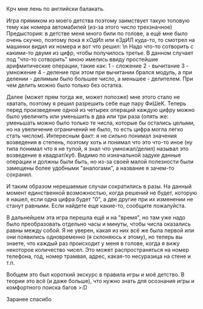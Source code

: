 Крч мне лень по английски балакать.

Игра прямиком из моего детства поэтому заимствует такую топовую тему как номера автомабилей (из-за этого число трехзначное)
Предыстория: в детстве меня много били по голове, а ещё мне было очень скучно, поэтому пока я хОдИл или еЗдИЛ куда-то, то смотрел на машинки видил их номера и вот что решил: \n
Надо что-то сотворить с какими-то двумя из цифр, чтобы получилось третье. В данном случает под "что-то сотворить" мною имелись ввиду простейшие арифмитические операции, такие как:
1 - сложение
2 - вычитание
3 - умножение
4 - деление
при этом при вычитании брался модуль, а при делении - делимым было большее число, а меньшее - делителем. При чем делить можно было только без остатка.

Далее (может прям тогда же, может попозже) мне этого стало не хватать, поэтому я решил разрешить себе еще пару ФиШеК.
Теперь перед произведение одной из четырех операций каждую цифру можно было увеличить или уменьшить в два или три раза (опять же: уменьшать можно было только те числа, которые бы остались целыми,
но на увеличение ограничений не было, то есть цифра могла легко стать числом). Интересным факт: я не сильно понимал значения возведения в степень, поэтому хоть и понимал что это что-то иное 
(ну типа понимал что я не тупой, я знал что умножал/делил) называл это возведение в квадрат/куб. Видимо по изначальной задуке данные операции и должны были быть, но из-за своей малой полезности были замещены
более удобными "аналогами", а название я зачем-то сохранил.

И таким образом нерешаемые случаи сократились в разы. На данный момент единственной возможностью, когда решений не будет, которую я нашел, если одна цифра будет "0", а две другие при их изменении 
не станут равными. Если найдете еще какие-то, сообщите пожалуйста.

В дальнейшем эта игра перешла ещё и на "время", но там уже надо было преобразовать отдельно часы и минуты, чтобы числа оказались равны между собой.
Я не уверен, какая из них всё же была первой или они появились одновременно (я склоняюсь к этому), но теперь вы знаете, что каждый раз происходит у меня в голове, когда я вижу некоторое количество чисел.
Это может распространяться на номер телефона, год, номер трамвая, адрес, какая-то несуразица на стене и т.п.

Вобщем это был короткий экскурс в правила игры и моё детство. В теории это всё (и даже больше), что нужно знать для осознания игры и комфортного поиска багов >:D

Заранее спасибо
